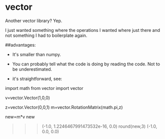 # vector

Another vector library? Yep.

I just wanted something where the operations I wanted where just there and not something I had to boilerplate again.

##advantages:

 * It's smaller than numpy.

 * You can probably tell what the code is doing by reading the code. Not to be underestimated.

 * it's straightforward, see:

import math
from vector import vector

v=vector.Vector(1,0,0)

z=vector.Vector(0,0,1)
m=vector.RotationMatrix(math.pi,z)

new=m*v
new
>>>(-1.0, 1.2246467991473532e-16, 0.0)
>>> round(new,3)
(-1.0, 0.0, 0.0)



